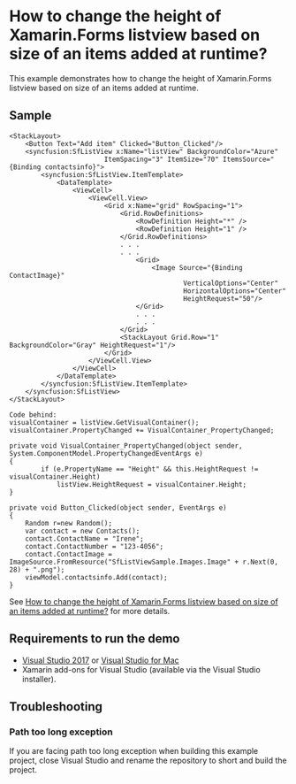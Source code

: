 # How to change the height of Xamarin.Forms listview based on size of an items added at runtime?

This example demonstrates how to change the height of Xamarin.Forms listview based on size of an items added at runtime.

## Sample

```xaml
<StackLayout>
    <Button Text="Add item" Clicked="Button_Clicked"/>
    <syncfusion:SfListView x:Name="listView" BackgroundColor="Azure" 
                        ItemSpacing="3" ItemSize="70" ItemsSource="{Binding contactsinfo}">
        <syncfusion:SfListView.ItemTemplate>
            <DataTemplate>
                <ViewCell>
                    <ViewCell.View>
                        <Grid x:Name="grid" RowSpacing="1">
                            <Grid.RowDefinitions>
                                <RowDefinition Height="*" />
                                <RowDefinition Height="1" />
                            </Grid.RowDefinitions>
                            . . .
                            . . .
                                <Grid>
                                    <Image Source="{Binding ContactImage}"
                                            VerticalOptions="Center"
                                            HorizontalOptions="Center"
                                            HeightRequest="50"/>
                                </Grid>
                                . . .
                                . . .
                            </Grid>
                            <StackLayout Grid.Row="1" BackgroundColor="Gray" HeightRequest="1"/>
                        </Grid>
                    </ViewCell.View>
                </ViewCell>
            </DataTemplate>
        </syncfusion:SfListView.ItemTemplate>
    </syncfusion:SfListView>
</StackLayout>

Code behind:
visualContainer = listView.GetVisualContainer();
visualContainer.PropertyChanged += VisualContainer_PropertyChanged;

private void VisualContainer_PropertyChanged(object sender, System.ComponentModel.PropertyChangedEventArgs e)
{
        if (e.PropertyName == "Height" && this.HeightRequest != visualContainer.Height)
            listView.HeightRequest = visualContainer.Height;
}

private void Button_Clicked(object sender, EventArgs e)
{
    Random r=new Random();
    var contact = new Contacts();
    contact.ContactName = "Irene";
    contact.ContactNumber = "123-4056";
    contact.ContactImage = ImageSource.FromResource("SfListViewSample.Images.Image" + r.Next(0, 28) + ".png");
    viewModel.contactsinfo.Add(contact);
}
```

See [How to change the height of Xamarin.Forms listview based on size of an items added at runtime?](https://www.syncfusion.com/kb/9816/how-to-change-the-height-of-xamarin-forms-listview-based-on-size-of-an-items) for more details.

## Requirements to run the demo

* [Visual Studio 2017](https://visualstudio.microsoft.com/downloads/) or [Visual Studio for Mac](https://visualstudio.microsoft.com/vs/mac/)
* Xamarin add-ons for Visual Studio (available via the Visual Studio installer).

## Troubleshooting

### Path too long exception

If you are facing path too long exception when building this example project, close Visual Studio and rename the repository to short and build the project.
